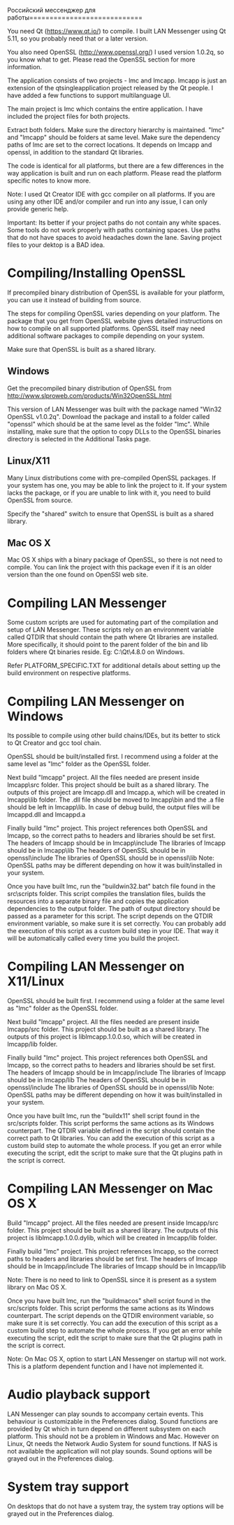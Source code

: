 Российский мессенджер для работы============================

You need Qt (https://www.qt.io/) to compile.
I built LAN Messenger using Qt 5.11, so you probably need that or a 
later version.

You also need OpenSSL (http://www.openssl.org/)
I used version 1.0.2q, so you know what to get.
Please read the OpenSSL section for more information.

The application consists of two projects - lmc and lmcapp. lmcapp is 
just an extension of the qtsingleapplication project released by the 
Qt people. I have added a few functions to support multilanguage UI.

The main project is lmc which contains the entire application. I have
included the project files for both projects.

Extract both folders. Make sure the directory hierarchy is maintained.
"lmc" and "lmcapp" should be folders at same level. Make sure the 
dependency paths of lmc are set to the correct locations. It depends 
on lmcapp and openssl, in addition to the standard Qt libraries.

The code is identical for all platforms, but there are a few differences
in the way application is built and run on each platform. Please read
the platform specific notes to know more.

Note: I used Qt Creator IDE with gcc compiler on all platforms. If you 
are using any other IDE and/or compiler and run into any issue, I can 
only provide generic help.

Important: Its better if your project paths do not contain any white spaces.
Some tools do not work properly with paths containing spaces. Use paths that
do not have spaces to avoid headaches down the lane.
Saving project files to your dektop is a BAD idea.


Compiling/Installing OpenSSL
============================
If precompiled binary distribution of OpenSSL is available for your
platform, you can use it instead of building from source.

The steps for compiling OpenSSL varies depending on your platform.
The package that you get from OpenSSL website gives detailed instructions
on how to compile on all supported platforms. OpenSSL itself may need
additional software packages to compile depending on your system.

Make sure that OpenSSL is built as a shared library.

Windows
-------
Get the precompiled binary distribution of OpenSSL from
http://www.slproweb.com/products/Win32OpenSSL.html

This version of LAN Messenger was built with the package named
"Win32 OpenSSL v1.0.2q". Download the package and install to a folder
called "openssl" which should be at the same level as the folder "lmc". 
While installing, make sure that the option to copy DLLs to the OpenSSL
binaries directory is selected in the Additional Tasks page.

Linux/X11
---------
Many Linux distributions come with pre-compiled OpenSSL packages. If your
system has one, you may be able to link the project to it. If your system
lacks the package, or if you are unable to link with it, you need to build
OpenSSL from source.

Specify the "shared" switch to ensure that OpenSSL is built as a shared
library.

Mac OS X
--------
Mac OS X ships with a binary package of OpenSSL, so there is not need to
compile. You can link the project with this package even if it is an older 
version than the one found on OpenSSl web site.


Compiling LAN Messenger
=======================
Some custom scripts are used for automating part of the compilation and setup
of LAN Messenger. These scripts rely on an environment variable called
QTDIR that should contain the path where Qt libraries are installed. More
specifically, it should point to the parent folder of the bin and lib folders
where Qt binaries reside. Eg: C:\Qt\4.8.0 on Windows.

Refer PLATFORM_SPECIFIC.TXT for additional details about setting up the build
environment on respective platforms.


Compiling LAN Messenger on Windows
==================================
Its possible to compile using other build chains/IDEs, but its better 
to stick to Qt Creator and gcc tool chain.

OpenSSL should be built/installed first. I recommend using a folder at 
the same level as "lmc" folder as the OpenSSL folder.

Next build "lmcapp" project. All the files needed are present inside
lmcapp\src folder. This project should be built as a shared library.
The outputs of this project are lmcapp.dll and lmcapp.a, which will be
created in lmcapp\lib folder. The .dll file should be moved to 
lmcapp\bin and the .a file should be left in lmcapp\lib. In case of 
debug build, the output files will be lmcappd.dll and lmcappd.a

Finally build "lmc" project. This project references both OpenSSL and
lmcapp, so the correct paths to headers and libraries should be set
first.
The headers of lmcapp should be in lmcapp\include
The libraries of lmcapp should be in lmcapp\lib
The headers of OpenSSL should be in openssl\include
The libraries of OpenSSL should be in openssl\lib
Note: OpenSSL paths may be different depending on how it was built/installed
in your system.

Once you have built lmc, run the "buildwin32.bat" batch file found in
the src\scripts folder. This script compiles the translation files, builds 
the resources into a separate binary file and copies the application 
dependencies to the output folder. The path of output directory should 
be passed as a parameter for this script. The script depends on the QTDIR 
environment variable, so make sure it is set correctly. You can probably 
add the execution of this script as a custom build step in your IDE. That 
way it will be automatically called every time you build the project.


Compiling LAN Messenger on X11/Linux
====================================
OpenSSL should be built first. I recommend using a folder at the same
level as "lmc" folder as the OpenSSL folder.

Next build "lmcapp" project. All the files needed are present inside
lmcapp/src folder. This project should be built as a shared library.
The outputs of this project is liblmcapp.1.0.0.so, which will be
created in lmcapp/lib folder.

Finally build "lmc" project. This project references both OpenSSL and
lmcapp, so the correct paths to headers and libraries should be set
first.
The headers of lmcapp should be in lmcapp/include
The libraries of lmcapp should be in lmcapp/lib
The headers of OpenSSL should be in openssl/include
The libraries of OpenSSL should be in openssl/lib
Note: OpenSSL paths may be different depending on how it was built/installed
in your system.

Once you have built lmc, run the "buildx11" shell script found in the
src/scripts folder. This script performs the same actions as its Windows 
counterpart. The QTDIR variable defined in the script should contain the 
correct path to Qt libraries. You can add the execution of this script as 
a custom build step to automate the whole process. If you get an error 
while executing the script, edit the script to make sure that the Qt 
plugins path in the script is correct.


Compiling LAN Messenger on Mac OS X
===================================
Build "lmcapp" project. All the files needed are present inside
lmcapp/src folder. This project should be built as a shared library.
The outputs of this project is liblmcapp.1.0.0.dylib, which will be
created in lmcapp/lib folder.

Finally build "lmc" project. This project references lmcapp, so the 
correct paths to headers and libraries should be set first.
The headers of lmcapp should be in lmcapp/include
The libraries of lmcapp should be in lmcapp/lib

Note: There is no need to link to OpenSSL since it is present as a system
library on Mac OS X.

Once you have built lmc, run the "buildmacos" shell script found in the
src/scripts folder. This script performs the same actions as its Windows 
counterpart. The script depends on the QTDIR environment variable, so make 
sure it is set correctly. You can add the execution of this script as a 
custom build step to automate the whole process. If you get an error while 
executing the script, edit  the script to make sure that the Qt plugins 
path in the script is correct.

Note: On Mac OS X, option to start LAN Messenger on startup will not work.
This is a platform dependent function and I have not implemented it.


Audio playback support
======================
LAN Messenger can play sounds to accompany certain events. This behaviour
is customizable in the Preferences dialog. Sound functions are provided
by Qt which in turn depend on different subsystem on each platform. This
should not be a problem in Windows and Mac. However on Linux, Qt needs the
Network Audio System for sound functions. If NAS is not available the
application will not play sounds. Sound options will be grayed out in the
Preferences dialog.


System tray support
===================
On desktops that do not have a system tray, the system tray options will
be grayed out in the Preferences dialog.
